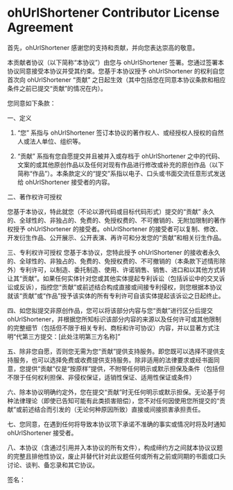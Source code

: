 # ohUrlShortener Contributor License Agreement 

首先，ohUrlShortener 感谢您的支持和贡献，并向您表达崇高的敬意。

本贡献者协议（以下简称“本协议”）由您与 ohUrlShortener 签署。您通过签署本协议同意接受本协议并受其约束。您基于本协议授予 ohUrlShortener 的权利自您首次向 ohUrlShortener “贡献” 之日起生效（其中包括您在同意本协议条款和相应条件之前已提交“贡献”的情况在内）。

您同意如下条款：

一、定义 

1. “您” 系指与 ohUrlShortener 签订本协议的著作权人、或经授权人授权的自然人或法人单位、组织等。

2. “贡献” 系指有您自愿提交并且被并入或存档于 ohUrlShortener 之中的代码、文案的或其他原创作品以及任何对现有作品进行修改或补充的原创作品（以下简称“作品”）。本条款定义的“提交”系指以电子、口头或书面交流任意形式发送给 ohUrlShortener 接受者的内容。

二、著作权许可授权

您基于本协议，特此就您（不论以源代码或目标代码形式）提交的“贡献” 永久的、全球性的、非独占的、免费的、免授权费的、不可撤销的、无附加限制的著作权授予 ohUrlShortener 的接受者。ohUrlShortener 的接受者可以复制、修改、开发衍生作品、公开展示、公开表演、再许可和分发您的“贡献”和相关衍生作品。

三、专利权许可授权
您基于本协议，您特此授予 ohUrlShortener 的接收者永久的、全球性的、非独占的、免费的、免授权费的、不可撤销的（本条款下述情形除外）专利许可，以制造、委托制造、使用、许诺销售、销售、进口和以其他方式转让其“贡献”。如果任何实体针对您或其他实体提起专利诉讼（包括诉讼中的交叉诉讼或反诉），指控您“贡献”或前述结合构成直接或间接专利侵权，则您根据本协议就该“贡献”或“作品”授予该实体的所有专利许可自该实体提起该诉讼之日起终止。

四、如您拟提交非原创作品，您可以将该部分内容与您“贡献”进行区分后提交 ohUrlShortener，并根据您所知标识该部分内容的来源以及任何许可或其他限制的完整细节（包括但不限于相关专利、商标和许可协议）内容，并以显著方式注明“代第三方提交：[此处注明第三方名称]”

五、除非您自愿，否则您无需为您“贡献”提供支持服务。即您既可以选择不提供支持服务，也可以选择免费或收费提供支持服务。除非适用的法律要求或经书面同意，您提供“贡献”仅是“按原样”提供，不附带任何明示或默示担保及条件（包括但不限于任何权利担保、非侵权保证，适销性保证、适用性保证或条件）

六、除本协议明确约定外，您在提交“贡献”时无任何明示或默示担保。无论基于何种法律理论（即使已告知可能有此类损害赔偿），您不对任何因使用您所提交的“贡献”或前述结合而引发的（无论何种原因所致）直接或间接损害承担责任。

七、您同意，在遇到任何将导致本协议项下承诺不准确的事实或情况时将及时通知 ohUrlShortener 接受者。

八、本协议（含通过引用并入本协议的所有文件），构成缔约方之间就本协议议题的完整且排他性协议，废止并替代针对此议题任何或所有之前或同期的书面或口头讨论、谈判、备忘录和其它协议。

签名：
